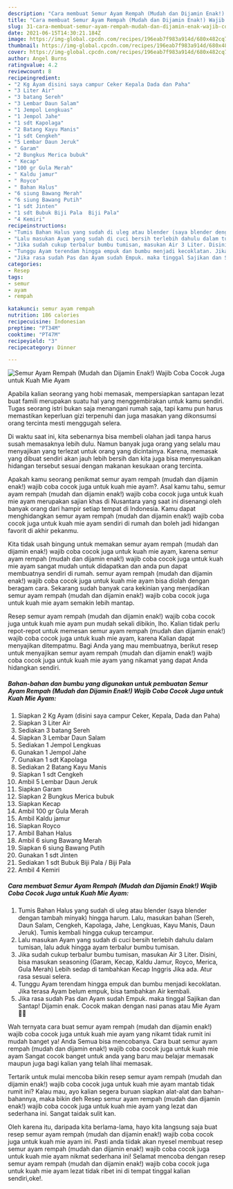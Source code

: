 ```yaml
---
description: "Cara membuat Semur Ayam Rempah (Mudah dan Dijamin Enak!) Wajib Coba Cocok Juga untuk Kuah Mie Ayam yang nikmat dan Mudah Dibuat"
title: "Cara membuat Semur Ayam Rempah (Mudah dan Dijamin Enak!) Wajib Coba Cocok Juga untuk Kuah Mie Ayam yang nikmat dan Mudah Dibuat"
slug: 31-cara-membuat-semur-ayam-rempah-mudah-dan-dijamin-enak-wajib-coba-cocok-juga-untuk-kuah-mie-ayam-yang-nikmat-dan-mudah-dibuat
date: 2021-06-15T14:30:21.184Z
image: https://img-global.cpcdn.com/recipes/196eab7f983a914d/680x482cq70/semur-ayam-rempah-mudah-dan-dijamin-enak-wajib-coba-cocok-juga-untuk-kuah-mie-ayam-foto-resep-utama.jpg
thumbnail: https://img-global.cpcdn.com/recipes/196eab7f983a914d/680x482cq70/semur-ayam-rempah-mudah-dan-dijamin-enak-wajib-coba-cocok-juga-untuk-kuah-mie-ayam-foto-resep-utama.jpg
cover: https://img-global.cpcdn.com/recipes/196eab7f983a914d/680x482cq70/semur-ayam-rempah-mudah-dan-dijamin-enak-wajib-coba-cocok-juga-untuk-kuah-mie-ayam-foto-resep-utama.jpg
author: Angel Burns
ratingvalue: 4.2
reviewcount: 8
recipeingredient:
- "2 Kg Ayam disini saya campur Ceker Kepala Dada dan Paha"
- "3 Liter Air"
- "3 batang Sereh"
- "3 Lembar Daun Salam"
- "1 Jempol Lengkuas"
- "1 Jempol Jahe"
- "1 sdt Kapolaga"
- "2 Batang Kayu Manis"
- "1 sdt Cengkeh"
- "5 Lembar Daun Jeruk"
- " Garam"
- "2 Bungkus Merica bubuk"
- " Kecap"
- "100 gr Gula Merah"
- " Kaldu jamur"
- " Royco"
- " Bahan Halus"
- "6 siung Bawang Merah"
- "6 siung Bawang Putih"
- "1 sdt Jinten"
- "1 sdt Bubuk Biji Pala  Biji Pala"
- "4 Kemiri"
recipeinstructions:
- "Tumis Bahan Halus yang sudah di uleg atau blender (saya blender dengan tambah minyak) hingga harum. Lalu, masukan bahan (Sereh, Daun Salam, Cengkeh, Kapolaga, Jahe, Lengkuas, Kayu Manis, Daun Jeruk). Tumis kembali hingga cukup tercampur."
- "Lalu masukan Ayam yang sudah di cuci bersih terlebih dahulu dalam tumisan, lalu aduk hingga ayam terbalur bumbu tumisan."
- "Jika sudah cukup terbalur bumbu tumisan, masukan Air 3 Liter. Disini, bisa masukan seasoning (Garam, Kecap, Kaldu Jamur, Royco, Merica, Gula Merah) Lebih sedap di tambahkan Kecap Inggris Jika ada. Atur rasa sesuai selera."
- "Tunggu Ayam terendam hingga empuk dan bumbu menjadi kecoklatan. Jika terasa Ayam belum empuk, bisa tambahkan Air kembali."
- "Jika rasa sudah Pas dan Ayam sudah Empuk. maka tinggal Sajikan dan Santap! Dijamin enak. Cocok makan dengan nasi panas atau Mie Ayam 👍🏻"
categories:
- Resep
tags:
- semur
- ayam
- rempah

katakunci: semur ayam rempah 
nutrition: 186 calories
recipecuisine: Indonesian
preptime: "PT34M"
cooktime: "PT47M"
recipeyield: "3"
recipecategory: Dinner

---
```



![Semur Ayam Rempah (Mudah dan Dijamin Enak!) Wajib Coba Cocok Juga untuk Kuah Mie Ayam](https://img-global.cpcdn.com/recipes/196eab7f983a914d/680x482cq70/semur-ayam-rempah-mudah-dan-dijamin-enak-wajib-coba-cocok-juga-untuk-kuah-mie-ayam-foto-resep-utama.jpg)

Apabila kalian seorang yang hobi memasak, mempersiapkan santapan lezat buat famili merupakan suatu hal yang menggembirakan untuk kamu sendiri. Tugas seorang istri bukan saja menangani rumah saja, tapi kamu pun harus memastikan keperluan gizi terpenuhi dan juga masakan yang dikonsumsi orang tercinta mesti menggugah selera.

Di waktu  saat ini, kita sebenarnya bisa membeli olahan jadi tanpa harus susah memasaknya lebih dulu. Namun banyak juga orang yang selalu mau menyajikan yang terlezat untuk orang yang dicintainya. Karena, memasak yang dibuat sendiri akan jauh lebih bersih dan kita juga bisa menyesuaikan hidangan tersebut sesuai dengan makanan kesukaan orang tercinta. 



Apakah kamu seorang penikmat semur ayam rempah (mudah dan dijamin enak!) wajib coba cocok juga untuk kuah mie ayam?. Asal kamu tahu, semur ayam rempah (mudah dan dijamin enak!) wajib coba cocok juga untuk kuah mie ayam merupakan sajian khas di Nusantara yang saat ini disenangi oleh banyak orang dari hampir setiap tempat di Indonesia. Kamu dapat menghidangkan semur ayam rempah (mudah dan dijamin enak!) wajib coba cocok juga untuk kuah mie ayam sendiri di rumah dan boleh jadi hidangan favorit di akhir pekanmu.

Kita tidak usah bingung untuk memakan semur ayam rempah (mudah dan dijamin enak!) wajib coba cocok juga untuk kuah mie ayam, karena semur ayam rempah (mudah dan dijamin enak!) wajib coba cocok juga untuk kuah mie ayam sangat mudah untuk didapatkan dan anda pun dapat membuatnya sendiri di rumah. semur ayam rempah (mudah dan dijamin enak!) wajib coba cocok juga untuk kuah mie ayam bisa diolah dengan beragam cara. Sekarang sudah banyak cara kekinian yang menjadikan semur ayam rempah (mudah dan dijamin enak!) wajib coba cocok juga untuk kuah mie ayam semakin lebih mantap.

Resep semur ayam rempah (mudah dan dijamin enak!) wajib coba cocok juga untuk kuah mie ayam pun mudah sekali dibikin, lho. Kalian tidak perlu repot-repot untuk memesan semur ayam rempah (mudah dan dijamin enak!) wajib coba cocok juga untuk kuah mie ayam, karena Kalian dapat menyajikan ditempatmu. Bagi Anda yang mau membuatnya, berikut resep untuk menyajikan semur ayam rempah (mudah dan dijamin enak!) wajib coba cocok juga untuk kuah mie ayam yang nikamat yang dapat Anda hidangkan sendiri.

<!--inarticleads1-->

##### Bahan-bahan dan bumbu yang digunakan untuk pembuatan Semur Ayam Rempah (Mudah dan Dijamin Enak!) Wajib Coba Cocok Juga untuk Kuah Mie Ayam:

1. Siapkan 2 Kg Ayam (disini saya campur Ceker, Kepala, Dada dan Paha)
1. Siapkan 3 Liter Air
1. Sediakan 3 batang Sereh
1. Siapkan 3 Lembar Daun Salam
1. Sediakan 1 Jempol Lengkuas
1. Gunakan 1 Jempol Jahe
1. Gunakan 1 sdt Kapolaga
1. Sediakan 2 Batang Kayu Manis
1. Siapkan 1 sdt Cengkeh
1. Ambil 5 Lembar Daun Jeruk
1. Siapkan  Garam
1. Siapkan 2 Bungkus Merica bubuk
1. Siapkan  Kecap
1. Ambil 100 gr Gula Merah
1. Ambil  Kaldu jamur
1. Siapkan  Royco
1. Ambil  Bahan Halus
1. Ambil 6 siung Bawang Merah
1. Siapkan 6 siung Bawang Putih
1. Gunakan 1 sdt Jinten
1. Sediakan 1 sdt Bubuk Biji Pala / Biji Pala
1. Ambil 4 Kemiri




<!--inarticleads2-->

##### Cara membuat Semur Ayam Rempah (Mudah dan Dijamin Enak!) Wajib Coba Cocok Juga untuk Kuah Mie Ayam:

1. Tumis Bahan Halus yang sudah di uleg atau blender (saya blender dengan tambah minyak) hingga harum. Lalu, masukan bahan (Sereh, Daun Salam, Cengkeh, Kapolaga, Jahe, Lengkuas, Kayu Manis, Daun Jeruk). Tumis kembali hingga cukup tercampur.
1. Lalu masukan Ayam yang sudah di cuci bersih terlebih dahulu dalam tumisan, lalu aduk hingga ayam terbalur bumbu tumisan.
1. Jika sudah cukup terbalur bumbu tumisan, masukan Air 3 Liter. Disini, bisa masukan seasoning (Garam, Kecap, Kaldu Jamur, Royco, Merica, Gula Merah) Lebih sedap di tambahkan Kecap Inggris Jika ada. Atur rasa sesuai selera.
1. Tunggu Ayam terendam hingga empuk dan bumbu menjadi kecoklatan. Jika terasa Ayam belum empuk, bisa tambahkan Air kembali.
1. Jika rasa sudah Pas dan Ayam sudah Empuk. maka tinggal Sajikan dan Santap! Dijamin enak. Cocok makan dengan nasi panas atau Mie Ayam 👍🏻




Wah ternyata cara buat semur ayam rempah (mudah dan dijamin enak!) wajib coba cocok juga untuk kuah mie ayam yang nikamt tidak rumit ini mudah banget ya! Anda Semua bisa mencobanya. Cara buat semur ayam rempah (mudah dan dijamin enak!) wajib coba cocok juga untuk kuah mie ayam Sangat cocok banget untuk anda yang baru mau belajar memasak maupun juga bagi kalian yang telah lihai memasak.

Tertarik untuk mulai mencoba bikin resep semur ayam rempah (mudah dan dijamin enak!) wajib coba cocok juga untuk kuah mie ayam mantab tidak rumit ini? Kalau mau, ayo kalian segera buruan siapkan alat-alat dan bahan-bahannya, maka bikin deh Resep semur ayam rempah (mudah dan dijamin enak!) wajib coba cocok juga untuk kuah mie ayam yang lezat dan sederhana ini. Sangat taidak sulit kan. 

Oleh karena itu, daripada kita berlama-lama, hayo kita langsung saja buat resep semur ayam rempah (mudah dan dijamin enak!) wajib coba cocok juga untuk kuah mie ayam ini. Pasti anda tiidak akan nyesel membuat resep semur ayam rempah (mudah dan dijamin enak!) wajib coba cocok juga untuk kuah mie ayam nikmat sederhana ini! Selamat mencoba dengan resep semur ayam rempah (mudah dan dijamin enak!) wajib coba cocok juga untuk kuah mie ayam lezat tidak ribet ini di tempat tinggal kalian sendiri,oke!.

